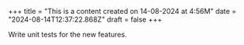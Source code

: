 +++
title = "This is a content created on 14-08-2024 at 4:56M"
date = "2024-08-14T12:37:22.868Z"
draft = false
+++

  Write unit tests for the new features.
        